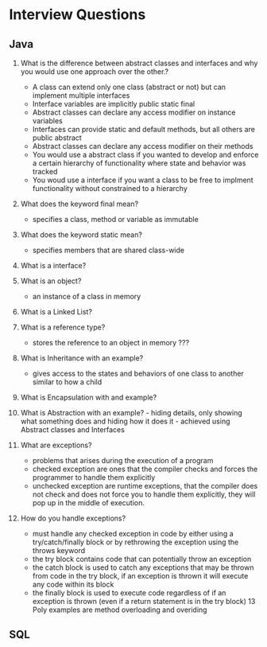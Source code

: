  # Interview Questions
 ## Java
 1. What is the difference between abstract classes and interfaces and why you would use one approach over the other.?
    - A class can extend only one class (abstract or not) but can implement multiple interfaces
    - Interface variables are implicitly public static final
    - Abstract classes can declare any access modifier on instance variables
    - Interfaces can provide static and default methods, but all others are public abstract
    - Abstract classes can declare any access modifier on their methods
    - You would use a abstract class if you wanted to develop and enforce a certain hierarchy of functionality where state and behavior was tracked
    - You woud use a interface if you want a class to be free to implment functionality without constrained to a hierarchy


 2. What does the keyword final mean?
    - specifies a class, method or variable as immutable
 3. What does the keyword static mean?
    - specifies members that are shared class-wide 
 4. What is a interface?
 5. What is an object?
    - an instance of a class in memory
 6. What is a Linked List?
 7. What is a reference type?
    - stores the reference to an object in memory ???
 8. What is Inheritance with an example?
    - gives access to the states and behaviors of one class to another similar to how a child 
 9. What is Encapsulation with and example?
 10. What is Abstraction with an example?
    - hiding details, only showing what something does and hiding how it does it
    - achieved using Abstract classes and Interfaces
11. What are exceptions?
    - problems that arises during the execution of a program
    - checked exception are ones that the compiler checks and forces the programmer to handle them explicitly
    - unchecked exception are runtime exceptions, that the compiler does not check and does not force you to handle them explicitly, they will pop up in the middle of execution.
12. How do you handle exceptions?
    - must handle any checked exception in code by either using a try/catch/finally block or by rethrowing the exception using the throws keyword
    - the try block contains code that can potentially throw an exception
    - the catch block is used to catch any exceptions that may be thrown from code in the try block, if an exception is thrown it will execute any code within its block 
    - the finally block is used to execute code regardless of if an exception is thrown (even if a return statement is in the try block)
13 Poly examples are method overloading and overiding
 ## SQL
